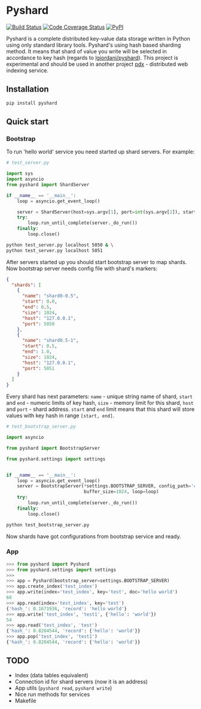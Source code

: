 # Pyshard

[![Build Status](https://travis-ci.org/la9ran9e/pyshard.svg?branch=master)](https://travis-ci.org/la9ran9e/pyshard)
[![Code Coverage Status](https://codecov.io/gh/la9ran9e/pyshard/branch/master/graph/badge.svg)](https://codecov.io/gh/la9ran9e/pyshard)
[![PyPI](https://img.shields.io/pypi/v/pyshard.svg)](https://pypi.org/project/pyshard/)

Pyshard is a complete distributed key-value data storage 
written in Python using only standard library tools.
Pyshard's using hash based sharding method. It means 
that shard of value you write will be selected in accordance to
key hash (regards to [lgiordani/pyshard](https://github.com/lgiordani/pyshard)). 
This project is experimental and should be used in another 
project [pdx](https://github.com/la9ran9e/pdx) - distributed web indexing service.

## Installation

```bash
pip install pyshard
```

## Quick start
### Bootstrap
To run 'hello world' service you need started up shard servers. For example:

```python
# test_server.py

import sys
import asyncio
from pyshard import ShardServer

if __name__ == '__main__':
    loop = asyncio.get_event_loop()

    server = ShardServer(host=sys.argv[1], port=int(sys.argv[2]), start=.0, end=1.0)
    try:
        loop.run_until_complete(server._do_run())
    finally:
        loop.close()
```
```bash
python test_server.py localhost 5050 & \
python test_server.py localhost 5051
```

After servers started up you should start bootstrap server to map shards. 
Now bootstrap server needs config file with shard's markers:

```json
{
  "shards": [
    {
      "name": "shard0-0.5",
      "start": 0.0,
      "end": 0.5,
      "size": 1024,
      "host": "127.0.0.1",
      "port": 5050
    },
    {
      "name": "shard0.5-1",
      "start": 0.5,
      "end": 1.0,
      "size": 1024,
      "host": "127.0.0.1",
      "port": 5051
    }
  ]
}
```
Every shard has next parameters:
`name` - unique string name of shard,
`start` and `end` - numeric limits of key hash,
`size` - memory limit for this shard,
`host` and `port` - shard address.
`start` and `end` limit means that this shard will store values with key hash in range `[start, end]`.
 
```python
# test_bootstrap_server.py

import asyncio

from pyshard import BootstrapServer

from pyshard.settings import settings


if __name__ == '__main__':
    loop = asyncio.get_event_loop()
    server = BootstrapServer(*settings.BOOTSTRAP_SERVER, config_path='config_example.json',
                             buffer_size=1024, loop=loop)
    try:
        loop.run_until_complete(server._do_run())
    finally:
        loop.close()

```

```bash
python test_bootstrap_server.py
```

Now shards have got configurations from bootstrap service and ready.

### App


```python
>>> from pyshard import Pyshard
>>> from pyshard.settings import settings
>>> 
>>> app = Pyshard(bootstrap_server=settings.BOOTSTRAP_SERVER)
>>> app.create_index('test_index')
>>> app.write(index='test_index', key='test', doc='hello world')
60
>>> app.read(index='test_index', key='test')
{'hash_': 0.1671936, 'record': 'hello world'}
>>> app.write('test_index', 'test1', {'hello': 'world'})
54
>>> app.read('test_index', 'test')
{'hash_': 0.8204544, 'record': {'hello': 'world'}}
>>> app.pop('test_index', 'test1')
{'hash_': 0.8204544, 'record': {'hello': 'world'}}
```

## TODO
* Index (data tables equivalent)
* Connection id for shard servers (now it is an address)
* App utils (`pyshard read`, `pyshard write`)
* Nice run methods for services
* Makefile

